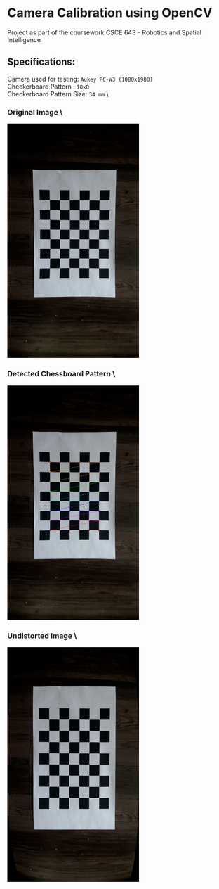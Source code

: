 # Camera Calibration using OpenCV

Project as part of the coursework CSCE 643 - Robotics and Spatial Intelligence

## Specifications:

Camera used for testing: `Aukey PC-W3 (1080x1980)` \
Checkerboard Pattern : `10x8` \
Checkerboard Pattern Size: `34 mm` \

### Original Image \
<img src="https://github.com/nykabhishek/camera-calibration/blob/main/outputs/original.png" width="300" title="Original Image" >

### Detected Chessboard Pattern \
<img src="https://github.com/nykabhishek/camera-calibration/blob/main/outputs/chess.png" width="300" >

### Undistorted Image \
<img src="https://github.com/nykabhishek/camera-calibration/blob/main/outputs/undistorted_calibresult.png" width="300" >
